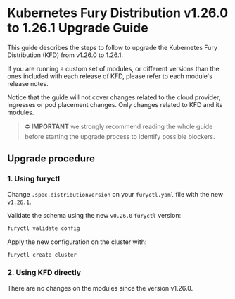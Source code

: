 # Kubernetes Fury Distribution v1.26.0 to 1.26.1 Upgrade Guide

This guide describes the steps to follow to upgrade the Kubernetes Fury Distribution (KFD) from v1.26.0 to 1.26.1.

If you are running a custom set of modules, or different versions than the ones included with each release of KFD, please refer to each module's release notes.

Notice that the guide will not cover changes related to the cloud provider, ingresses or pod placement changes. Only changes related to KFD and its modules.

> ⛔️ **IMPORTANT**
> we strongly recommend reading the whole guide before starting the upgrade process to identify possible blockers.

## Upgrade procedure

### 1. Using furyctl

Change `.spec.distributionVersion` on your `furyctl.yaml` file with the new `v1.26.1`.

Validate the schema using the new `v0.26.0` `furyctl` version:

```bash
furyctl validate config
```

Apply the new configuration on the cluster with:

```bash
furyctl create cluster
```

### 2. Using KFD directly

There are no changes on the modules since the version v1.26.0.